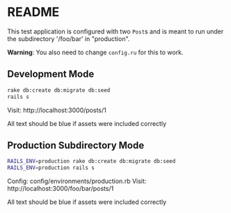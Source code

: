 # README

This test application is configured with two `Post`s and is meant to run under the subdirectory '/foo/bar' in "production".

**Warning**: You also need to change `config.ru` for this to work.

## Development Mode

```bash
rake db:create db:migrate db:seed
rails s
```

Visit: http://localhost:3000/posts/1

All text should be blue if assets were included correctly

## Production Subdirectory Mode

```bash
RAILS_ENV=production rake db:create db:migrate db:seed
RAILS_ENV=production rails s
```

Config: config/environments/production.rb
Visit: http://localhost:3000/foo/bar/posts/1

All text should be blue if assets were included correctly